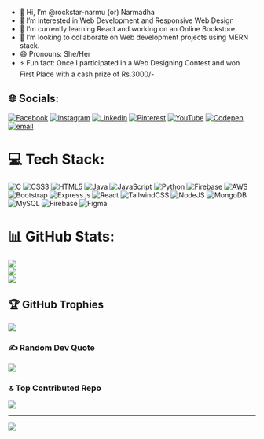 - 👋 Hi, I’m @rockstar-narmu (or) Narmadha
- 👀 I’m interested in Web Development and Responsive Web Design
- 🌱 I’m currently learning React and working on an Online Bookstore.
- 💞️ I’m looking to collaborate on Web development projects using MERN stack.
- 😄 Pronouns: She/Her
- ⚡ Fun fact: Once I participated in a Web Designing Contest and won First Place with a cash prize of Rs.3000/-

## 🌐 Socials:
[![Facebook](https://img.shields.io/badge/Facebook-%231877F2.svg?logo=Facebook&logoColor=white)](https://facebook.com/https://www.facebook.com/profile.php?id=100086989984502) [![Instagram](https://img.shields.io/badge/Instagram-%23E4405F.svg?logo=Instagram&logoColor=white)](https://instagram.com/narmadh.a) [![LinkedIn](https://img.shields.io/badge/LinkedIn-%230077B5.svg?logo=linkedin&logoColor=white)](https://linkedin.com/in/https://www.linkedin.com/in/narmadha-g-3aa776256/) [![Pinterest](https://img.shields.io/badge/Pinterest-%23E60023.svg?logo=Pinterest&logoColor=white)](https://pinterest.com/gnarmadha0420) [![YouTube](https://img.shields.io/badge/YouTube-%23FF0000.svg?logo=YouTube&logoColor=white)](https://youtube.com/@https://www.youtube.com/@Narmadha0409) [![Codepen](https://img.shields.io/badge/Codepen-000000?logo=codepen&logoColor=white)](https://codepen.io/https://codepen.io/NARMADHA-G-CSE-2022) [![email](https://img.shields.io/badge/Email-D14836?logo=gmail&logoColor=white)](mailto:gnarmadha0420@gmail.com) 

# 💻 Tech Stack:
![C](https://img.shields.io/badge/c-%2300599C.svg?style=for-the-badge&logo=c&logoColor=white) ![CSS3](https://img.shields.io/badge/css3-%231572B6.svg?style=for-the-badge&logo=css3&logoColor=white) ![HTML5](https://img.shields.io/badge/html5-%23E34F26.svg?style=for-the-badge&logo=html5&logoColor=white) ![Java](https://img.shields.io/badge/java-%23ED8B00.svg?style=for-the-badge&logo=openjdk&logoColor=white) ![JavaScript](https://img.shields.io/badge/javascript-%23323330.svg?style=for-the-badge&logo=javascript&logoColor=%23F7DF1E) ![Python](https://img.shields.io/badge/python-3670A0?style=for-the-badge&logo=python&logoColor=ffdd54) ![Firebase](https://img.shields.io/badge/firebase-%23039BE5.svg?style=for-the-badge&logo=firebase) ![AWS](https://img.shields.io/badge/AWS-%23FF9900.svg?style=for-the-badge&logo=amazon-aws&logoColor=white) ![Bootstrap](https://img.shields.io/badge/bootstrap-%238511FA.svg?style=for-the-badge&logo=bootstrap&logoColor=white) ![Express.js](https://img.shields.io/badge/express.js-%23404d59.svg?style=for-the-badge&logo=express&logoColor=%2361DAFB) ![React](https://img.shields.io/badge/react-%2320232a.svg?style=for-the-badge&logo=react&logoColor=%2361DAFB) ![TailwindCSS](https://img.shields.io/badge/tailwindcss-%2338B2AC.svg?style=for-the-badge&logo=tailwind-css&logoColor=white) ![NodeJS](https://img.shields.io/badge/node.js-6DA55F?style=for-the-badge&logo=node.js&logoColor=white) ![MongoDB](https://img.shields.io/badge/MongoDB-%234ea94b.svg?style=for-the-badge&logo=mongodb&logoColor=white) ![MySQL](https://img.shields.io/badge/mysql-4479A1.svg?style=for-the-badge&logo=mysql&logoColor=white) ![Firebase](https://img.shields.io/badge/firebase-a08021?style=for-the-badge&logo=firebase&logoColor=ffcd34) ![Figma](https://img.shields.io/badge/figma-%23F24E1E.svg?style=for-the-badge&logo=figma&logoColor=white)
# 📊 GitHub Stats:
![](https://github-readme-stats.vercel.app/api?username=rockstar-narmu&theme=dark&hide_border=false&include_all_commits=true&count_private=true)<br/>
![](https://github-readme-streak-stats.herokuapp.com/?user=rockstar-narmu&theme=dark&hide_border=false)<br/>
![](https://github-readme-stats.vercel.app/api/top-langs/?username=rockstar-narmu&theme=dark&hide_border=false&include_all_commits=true&count_private=true&layout=compact)

## 🏆 GitHub Trophies
![](https://github-profile-trophy.vercel.app/?username=rockstar-narmu&theme=radical&no-frame=true&no-bg=true&margin-w=4)

### ✍️ Random Dev Quote
![](https://quotes-github-readme.vercel.app/api?type=horizontal&theme=radical)

### 🔝 Top Contributed Repo
![](https://github-contributor-stats.vercel.app/api?username=rockstar-narmu&limit=5&theme=blueberry&combine_all_yearly_contributions=true)

---
[![](https://visitcount.itsvg.in/api?id=rockstar-narmu&icon=1&color=0)](https://visitcount.itsvg.in)

<!-- Proudly created with GPRM ( https://gprm.itsvg.in ) -->

<!---
rockstar-narmu/rockstar-narmu is a ✨ special ✨ repository because its `README.md` (this file) appears on your GitHub profile.
You can click the Preview link to take a look at your changes.
--->
